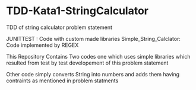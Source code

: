 # TDD-Kata1-StringCalculator
TDD of string calculator problem statement

JUNITTEST : Code with custom made libraries
Simple_String_Calclator:  Code implemented by REGEX

This Repository Contains Two codes one which uses simple libraries which resulted from test by test developement of this problem statement 

Other code simply converts String into numbers and adds them having contraints as mentioned in problem statments 
